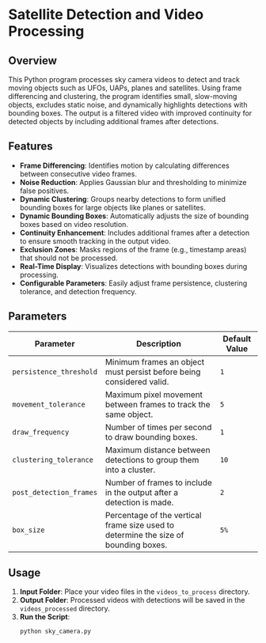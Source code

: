 # Satellite Detection and Video Processing

## Overview
This Python program processes sky camera videos to detect and track moving objects such as UFOs, UAPs, planes and satellites. Using frame differencing and clustering, the program identifies small, slow-moving objects, excludes static noise, and dynamically highlights detections with bounding boxes. The output is a filtered video with improved continuity for detected objects by including additional frames after detections.

## Features
- **Frame Differencing**: Identifies motion by calculating differences between consecutive video frames.
- **Noise Reduction**: Applies Gaussian blur and thresholding to minimize false positives.
- **Dynamic Clustering**: Groups nearby detections to form unified bounding boxes for large objects like planes or satellites.
- **Dynamic Bounding Boxes**: Automatically adjusts the size of bounding boxes based on video resolution.
- **Continuity Enhancement**: Includes additional frames after a detection to ensure smooth tracking in the output video.
- **Exclusion Zones**: Masks regions of the frame (e.g., timestamp areas) that should not be processed.
- **Real-Time Display**: Visualizes detections with bounding boxes during processing.
- **Configurable Parameters**: Easily adjust frame persistence, clustering tolerance, and detection frequency.

## Parameters
| Parameter                | Description                                                                                          | Default Value |
|--------------------------|------------------------------------------------------------------------------------------------------|---------------|
| `persistence_threshold`  | Minimum frames an object must persist before being considered valid.                                | `1`           |
| `movement_tolerance`     | Maximum pixel movement between frames to track the same object.                                     | `5`           |
| `draw_frequency`         | Number of times per second to draw bounding boxes.                                                  | `1`           |
| `clustering_tolerance`   | Maximum distance between detections to group them into a cluster.                                   | `10`          |
| `post_detection_frames`  | Number of frames to include in the output after a detection is made.                                | `2`           |
| `box_size`               | Percentage of the vertical frame size used to determine the size of bounding boxes.                 | `5%`          |

## Usage
1. **Input Folder**: Place your video files in the `videos_to_process` directory.
2. **Output Folder**: Processed videos with detections will be saved in the `videos_processed` directory.
3. **Run the Script**:
   ```bash
   python sky_camera.py
   


